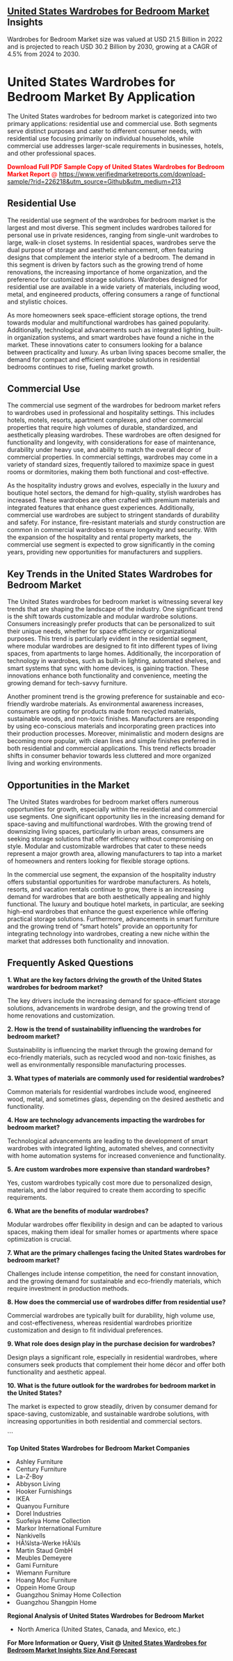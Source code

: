 <h2><a href="https://www.verifiedmarketreports.com/download-sample/?rid=226218&amp;utm_source=Github&amp;utm_medium=213" target="_blank">United States Wardrobes for Bedroom Market</a> Insights</h2><p>Wardrobes for Bedroom Market size was valued at USD 21.5 Billion in 2022 and is projected to reach USD 30.2 Billion by 2030, growing at a CAGR of 4.5% from 2024 to 2030.</p><p><h1>United States Wardrobes for Bedroom Market By Application</h1><p>The United States wardrobes for bedroom market is categorized into two primary applications: residential use and commercial use. Both segments serve distinct purposes and cater to different consumer needs, with residential use focusing primarily on individual households, while commercial use addresses larger-scale requirements in businesses, hotels, and other professional spaces.</p><p><p><span class=""><span style="color: #ff0000;"><strong>Download Full PDF Sample Copy of United States Wardrobes for Bedroom Market Report</strong> @ </span><a href="https://www.verifiedmarketreports.com/download-sample/?rid=226218&amp;utm_source=Github&amp;utm_medium=213" target="_blank">https://www.verifiedmarketreports.com/download-sample/?rid=226218&amp;utm_source=Github&amp;utm_medium=213</a></span></p></p><h2>Residential Use</h2><p>The residential use segment of the wardrobes for bedroom market is the largest and most diverse. This segment includes wardrobes tailored for personal use in private residences, ranging from single-unit wardrobes to large, walk-in closet systems. In residential spaces, wardrobes serve the dual purpose of storage and aesthetic enhancement, often featuring designs that complement the interior style of a bedroom. The demand in this segment is driven by factors such as the growing trend of home renovations, the increasing importance of home organization, and the preference for customized storage solutions. Wardrobes designed for residential use are available in a wide variety of materials, including wood, metal, and engineered products, offering consumers a range of functional and stylistic choices.</p><p>As more homeowners seek space-efficient storage options, the trend towards modular and multifunctional wardrobes has gained popularity. Additionally, technological advancements such as integrated lighting, built-in organization systems, and smart wardrobes have found a niche in the market. These innovations cater to consumers looking for a balance between practicality and luxury. As urban living spaces become smaller, the demand for compact and efficient wardrobe solutions in residential bedrooms continues to rise, fueling market growth.</p><h2>Commercial Use</h2><p>The commercial use segment of the wardrobes for bedroom market refers to wardrobes used in professional and hospitality settings. This includes hotels, motels, resorts, apartment complexes, and other commercial properties that require high volumes of durable, standardized, and aesthetically pleasing wardrobes. These wardrobes are often designed for functionality and longevity, with considerations for ease of maintenance, durability under heavy use, and ability to match the overall decor of commercial properties. In commercial settings, wardrobes may come in a variety of standard sizes, frequently tailored to maximize space in guest rooms or dormitories, making them both functional and cost-effective.</p><p>As the hospitality industry grows and evolves, especially in the luxury and boutique hotel sectors, the demand for high-quality, stylish wardrobes has increased. These wardrobes are often crafted with premium materials and integrated features that enhance guest experiences. Additionally, commercial use wardrobes are subject to stringent standards of durability and safety. For instance, fire-resistant materials and sturdy construction are common in commercial wardrobes to ensure longevity and security. With the expansion of the hospitality and rental property markets, the commercial use segment is expected to grow significantly in the coming years, providing new opportunities for manufacturers and suppliers.</p><h2>Key Trends in the United States Wardrobes for Bedroom Market</h2><p>The United States wardrobes for bedroom market is witnessing several key trends that are shaping the landscape of the industry. One significant trend is the shift towards customizable and modular wardrobe solutions. Consumers increasingly prefer products that can be personalized to suit their unique needs, whether for space efficiency or organizational purposes. This trend is particularly evident in the residential segment, where modular wardrobes are designed to fit into different types of living spaces, from apartments to large homes. Additionally, the incorporation of technology in wardrobes, such as built-in lighting, automated shelves, and smart systems that sync with home devices, is gaining traction. These innovations enhance both functionality and convenience, meeting the growing demand for tech-savvy furniture.</p><p>Another prominent trend is the growing preference for sustainable and eco-friendly wardrobe materials. As environmental awareness increases, consumers are opting for products made from recycled materials, sustainable woods, and non-toxic finishes. Manufacturers are responding by using eco-conscious materials and incorporating green practices into their production processes. Moreover, minimalistic and modern designs are becoming more popular, with clean lines and simple finishes preferred in both residential and commercial applications. This trend reflects broader shifts in consumer behavior towards less cluttered and more organized living and working environments.</p><h2>Opportunities in the Market</h2><p>The United States wardrobes for bedroom market offers numerous opportunities for growth, especially within the residential and commercial use segments. One significant opportunity lies in the increasing demand for space-saving and multifunctional wardrobes. With the growing trend of downsizing living spaces, particularly in urban areas, consumers are seeking storage solutions that offer efficiency without compromising on style. Modular and customizable wardrobes that cater to these needs represent a major growth area, allowing manufacturers to tap into a market of homeowners and renters looking for flexible storage options.</p><p>In the commercial use segment, the expansion of the hospitality industry offers substantial opportunities for wardrobe manufacturers. As hotels, resorts, and vacation rentals continue to grow, there is an increasing demand for wardrobes that are both aesthetically appealing and highly functional. The luxury and boutique hotel markets, in particular, are seeking high-end wardrobes that enhance the guest experience while offering practical storage solutions. Furthermore, advancements in smart furniture and the growing trend of “smart hotels” provide an opportunity for integrating technology into wardrobes, creating a new niche within the market that addresses both functionality and innovation.</p><h2>Frequently Asked Questions</h2><p><strong>1. What are the key factors driving the growth of the United States wardrobes for bedroom market?</strong></p><p>The key drivers include the increasing demand for space-efficient storage solutions, advancements in wardrobe design, and the growing trend of home renovations and customization.</p><p><strong>2. How is the trend of sustainability influencing the wardrobes for bedroom market?</strong></p><p>Sustainability is influencing the market through the growing demand for eco-friendly materials, such as recycled wood and non-toxic finishes, as well as environmentally responsible manufacturing processes.</p><p><strong>3. What types of materials are commonly used for residential wardrobes?</strong></p><p>Common materials for residential wardrobes include wood, engineered wood, metal, and sometimes glass, depending on the desired aesthetic and functionality.</p><p><strong>4. How are technology advancements impacting the wardrobes for bedroom market?</strong></p><p>Technological advancements are leading to the development of smart wardrobes with integrated lighting, automated shelves, and connectivity with home automation systems for increased convenience and functionality.</p><p><strong>5. Are custom wardrobes more expensive than standard wardrobes?</strong></p><p>Yes, custom wardrobes typically cost more due to personalized design, materials, and the labor required to create them according to specific requirements.</p><p><strong>6. What are the benefits of modular wardrobes?</strong></p><p>Modular wardrobes offer flexibility in design and can be adapted to various spaces, making them ideal for smaller homes or apartments where space optimization is crucial.</p><p><strong>7. What are the primary challenges facing the United States wardrobes for bedroom market?</strong></p><p>Challenges include intense competition, the need for constant innovation, and the growing demand for sustainable and eco-friendly materials, which require investment in production methods.</p><p><strong>8. How does the commercial use of wardrobes differ from residential use?</strong></p><p>Commercial wardrobes are typically built for durability, high volume use, and cost-effectiveness, whereas residential wardrobes prioritize customization and design to fit individual preferences.</p><p><strong>9. What role does design play in the purchase decision for wardrobes?</strong></p><p>Design plays a significant role, especially in residential wardrobes, where consumers seek products that complement their home décor and offer both functionality and aesthetic appeal.</p><p><strong>10. What is the future outlook for the wardrobes for bedroom market in the United States?</strong></p><p>The market is expected to grow steadily, driven by consumer demand for space-saving, customizable, and sustainable wardrobe solutions, with increasing opportunities in both residential and commercial sectors.</p>```</p><p><strong>Top United States Wardrobes for Bedroom Market Companies</strong></p><div data-test-id=""><p><li>Ashley Furniture</li><li> Century Furniture</li><li> La-Z-Boy</li><li> Abbyson Living</li><li> Hooker Furnishings</li><li> IKEA</li><li> Quanyou Furniture</li><li> Dorel Industries</li><li> Suofeiya Home Collection</li><li> Markor International Furniture</li><li> Nankivells</li><li> HÃ¼lsta-Werke HÃ¼ls</li><li> Martin Staud GmbH</li><li> Meubles Demeyere</li><li> Gami Furniture</li><li> Wiemann Furniture</li><li> Hoang Moc Furniture</li><li> Oppein Home Group</li><li> Guangzhou Snimay Home Collection</li><li> Guangzhou Shangpin Home</li></p><div><strong>Regional Analysis of&nbsp;United States Wardrobes for Bedroom Market</strong></div><ul><li dir="ltr"><p dir="ltr">North America&nbsp;(United States, Canada, and Mexico, etc.)</p></li></ul><p><strong>For More Information or Query, Visit @&nbsp;</strong><strong><a href="https://www.verifiedmarketreports.com/product/wardrobes-for-bedroom-market/?utm_source=Github&amp;utm_medium=213" target="_blank">United States Wardrobes for Bedroom Market Insights Size And Forecast</a></strong></p></div>

